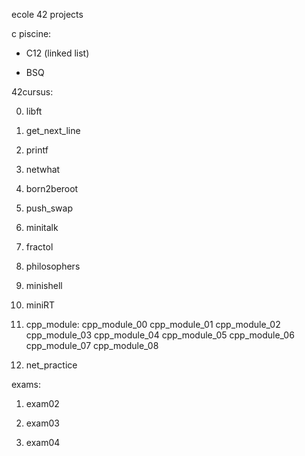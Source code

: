 ecole 42 projects

c piscine:

+  C12 (linked list)

+  BSQ

42cursus:

00. libft

01. get_next_line

02. printf

03. netwhat

04. born2beroot

05. push_swap

06. minitalk

07. fractol

08. philosophers

09. minishell

10. miniRT

11. cpp_module:
				cpp_module_00
				cpp_module_01
				cpp_module_02
				cpp_module_03
				cpp_module_04
				cpp_module_05
				cpp_module_06
				cpp_module_07
				cpp_module_08

12. net_practice

exams:

1. exam02

2. exam03

3. exam04
